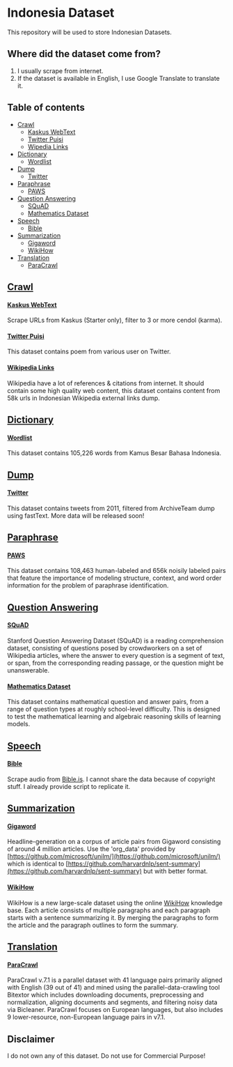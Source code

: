 # Indonesia Dataset

This repository will be used to store Indonesian Datasets. 

## Where did the dataset come from?

1. I usually scrape from internet. 
2. If the dataset is available in English, I use Google Translate to translate it.

## Table of contents
  * [Crawl](#crawl)
    * [Kaskus WebText](#kaskus-webtext)
    * [Twitter Puisi](#twitter-puisi)
    * [Wipedia Links](#wikipedia-links)
  * [Dictionary](#dictionary)
    * [Wordlist](#wordlist)
  * [Dump](#dump)
    * [Twitter](#twitter)
  * [Paraphrase](#paraphrase)
    * [PAWS](#paws)
  * [Question Answering](#question-answering)
    * [SQuAD](#squad)
    * [Mathematics Dataset](#mathematics-dataset)
  * [Speech](#speech)
    * [Bible](#bible)
  * [Summarization](#summarization)
    * [Gigaword](#gigaword)
    * [WikiHow](#wikihow)
  * [Translation](#translation)
    * [ParaCrawl](#paracrawl)

## [Crawl](crawl)

#### [Kaskus WebText](crawl/kaskus-webtext)

Scrape URLs from Kaskus (Starter only), filter to 3 or more cendol (karma). 

#### [Twitter Puisi](crawl/twitter-puisi)

This dataset contains poem from various user on Twitter. 

#### [Wikipedia Links](crawl/wikipedia-links)

Wikipedia have a lot of references & citations from internet. It should contain some high quality web content, this dataset contains content from 58k urls in Indonesian Wikipedia external links dump.

## [Dictionary](dictionary)

#### [Wordlist](dictionary/wordlist)

This dataset contains 105,226 words from Kamus Besar Bahasa Indonesia.

## [Dump](dump)

#### [Twitter](dump/twitter)

This dataset contains tweets from 2011, filtered from ArchiveTeam dump using fastText. More data will be released soon!

## [Paraphrase](paraphrase)

#### [PAWS](paraphrase/paws)

This dataset contains 108,463 human-labeled and 656k noisily labeled pairs that feature the importance of modeling structure, context, and word order information for the problem of paraphrase identification.

## [Question Answering](question-answering)

#### [SQuAD](question-answering/squad)

Stanford Question Answering Dataset (SQuAD) is a reading comprehension dataset, consisting of questions posed by crowdworkers on a set of Wikipedia articles, where the answer to every question is a segment of text, or span, from the corresponding reading passage, or the question might be unanswerable.

#### [Mathematics Dataset](question-answering/mathematics_dataset)

This dataset contains mathematical question and answer pairs, from a range of question types at roughly school-level difficulty. This is designed to test the mathematical learning and algebraic reasoning skills of learning models.

## [Speech](speech)

#### [Bible](speech/bible)

Scrape audio from [Bible.is](https://bible.is). I cannot share the data because of copyright stuff. I already provide script to replicate it.

## [Summarization](summarization)

#### [Gigaword](summarization/gigaword)

Headline-generation on a corpus of article pairs from Gigaword consisting of around 4 million articles. Use the 'org_data' provided by [https://github.com/microsoft/unilm/](https://github.com/microsoft/unilm/) which is identical to [https://github.com/harvardnlp/sent-summary](https://github.com/harvardnlp/sent-summary) but with better format.

#### [WikiHow](summarization/wikihow)

WikiHow is a new large-scale dataset using the online [WikiHow](https://id.wikihow.com/) knowledge base. Each article consists of multiple paragraphs and each paragraph starts with a sentence summarizing it. By merging the paragraphs to form the article and the paragraph outlines to form the summary.

## [Translation](translation)

#### [ParaCrawl](translation/paracrawl)

ParaCrawl v.7.1 is a parallel dataset with 41 language pairs primarily aligned with English (39 out of 41) and mined using the parallel-data-crawling tool Bitextor which includes downloading documents, preprocessing and normalization, aligning documents and segments, and filtering noisy data via Bicleaner. ParaCrawl focuses on European languages, but also includes 9 lower-resource, non-European language pairs in v7.1.

## Disclaimer

I do not own any of this dataset. Do not use for Commercial Purpose!
